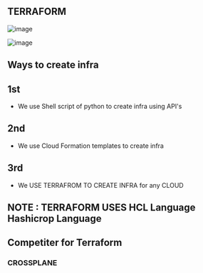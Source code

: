 TERRAFORM
--

![image](https://github.com/pavankumar0077/terraform-zero-to-hero/assets/40380941/afb3dda7-a951-4594-b31a-beefe3ff8b39)

![image](https://github.com/pavankumar0077/terraform-zero-to-hero/assets/40380941/7e029e50-b86e-404c-9d31-73b9543031fb)


Ways to create infra
--
1st
-
- We use Shell script of python to create infra using API's

2nd 
-
- We use Cloud Formation templates to create infra

3rd
-
- We USE TERRAFROM TO CREATE INFRA for any CLOUD

NOTE : TERRAFORM USES HCL Language Hashicrop Language
--

Competiter for Terraform
--
### CROSSPLANE
